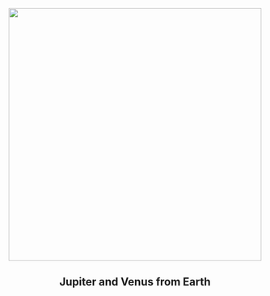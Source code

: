 
<p align="center"><img src="https://apod.nasa.gov/apod/image/2303/jupiterpersonvenus_nikodem_960.jpg" width="500" height="500"></p>
<h2 align="center"> Jupiter and Venus from Earth </h2>

